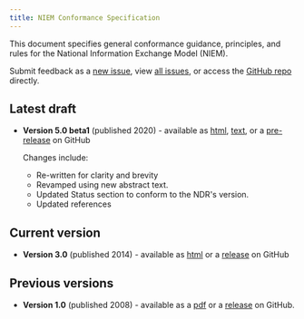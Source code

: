 ```yaml
---
title: NIEM Conformance Specification
---
```


This document specifies general conformance guidance, principles, and rules for the National Information Exchange Model (NIEM).

Submit feedback as a [new issue](https://github.com/NIEM/NIEM-Conformance-Spec/issues/new), view [all issues](https://github.com/NIEM/NIEM-Conformance-Spec/issues), or access the [GitHub repo](https://github.com/NIEM/NIEM-Conformance-Spec/) directly.

## Latest draft

- **Version 5.0 beta1** (published 2020) - available as [html](./v5.0beta1/niem-conformance-spec.html), [text](./v5.0beta1/niem-conformance-spec.txt), or a [pre-release](https://github.com/NIEM/NIEM-Conformance-Spec/releases/tag/v5.0beta1) on GitHub

  Changes include:

  - Re-written for clarity and brevity
  - Revamped using new abstract text.
  - Updated Status section to conform to the NDR's version.
  - Updated references

## Current version

- **Version 3.0** (published 2014) - available as [html](./v3.0/conformance-spec.html) or a [release](https://github.com/NIEM/NIEM-Conformance-Spec/releases/tag/v3.0) on GitHub

## Previous versions

- **Version 1.0** (published 2008) - available as a [pdf](./v1.0/conformance-1.0.pdf) or a [release](https://github.com/NIEM/NIEM-Conformance-Spec/releases/tag/v1.0) on GitHub.
